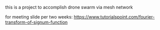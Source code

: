 this is a project to accomplish drone swarm via mesh network

for meeting slide per two weeks: https://www.tutorialspoint.com/fourier-transform-of-signum-function
